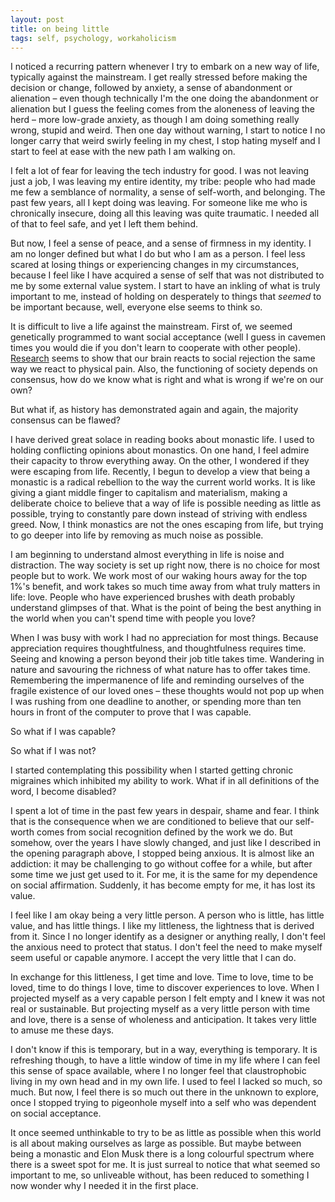 ```yaml
---
layout: post
title: on being little
tags: self, psychology, workaholicism
---
```

I noticed a recurring pattern whenever I try to embark on a new way of life, typically against the mainstream. I get really stressed before making the decision or change, followed by anxiety, a sense of abandonment or alienation – even though technically I'm the one doing the abandonment or alienation but I guess the feeling comes from the aloneness of leaving the herd – more low-grade anxiety, as though I am doing something really wrong, stupid and weird. Then one day without warning, I start to notice I no longer carry that weird swirly feeling in my chest, I stop hating myself and I start to feel at ease with the new path I am walking on. 

I felt a lot of fear for leaving the tech industry for good. I was not leaving just a job, I was leaving my entire identity, my tribe: people who had made me few a semblance of normality, a sense of self-worth, and belonging. The past few years, all I kept doing was leaving. For someone like me who is chronically insecure, doing all this leaving was quite traumatic. I needed all of that to feel safe, and yet I left them behind.

But now, I feel a sense of peace, and a sense of firmness in my identity. I am no longer defined but what I do but who I am as a person. I feel less scared at losing things or experiencing changes in my circumstances, because I feel like I have acquired a sense of self that was not distributed to me by some external value system. I start to have an inkling of what is truly important to me, instead of holding on desperately to things that _seemed_ to be important because, well, everyone else seems to think so. 

It is difficult to live a life against the mainstream. First of, we seemed genetically programmed to want social acceptance (well I guess in cavemen times you would die if you don't learn to cooperate with other people). [Research](https://www.psychologytoday.com/us/blog/the-athletes-way/201403/the-neuroscience-social-pain) seems to show that our brain reacts to social rejection the same way we react to physical pain. Also, the functioning of society depends on consensus, how do we know what is right and what is wrong if we're on our own? 

But what if, as history has demonstrated again and again, the majority consensus can be flawed?

I have derived great solace in reading books about monastic life. I used to holding conflicting opinions about monastics. On one hand, I feel admire their capacity to throw everything away. On the other, I wondered if they were escaping from life. Recently, I begun to develop a view that being a monastic is a radical rebellion to the way the current world works. It is like giving a giant middle finger to capitalism and materialism, making a deliberate choice to believe that a way of life is possible needing as little as possible, trying to constantly pare down instead of striving with endless greed. Now, I think monastics are not the ones escaping from life, but trying to go deeper into life by removing as much noise as possible.

I am beginning to understand almost everything in life is noise and distraction. The way society is set up right now, there is no choice for most people but to work. We work most of our waking hours away for the top 1%'s benefit, and work takes so much time away from what truly matters in life: love. People who have experienced brushes with death probably understand glimpses of that. What is the point of being the best anything in the world when you can't spend time with people you love? 

When I was busy with work I had no appreciation for most things. Because appreciation requires thoughtfulness, and thoughtfulness requires time. Seeing and knowing a person beyond their job title takes time. Wandering in nature and savouring the richness of what nature has to offer takes time. Remembering the impermanence of life and reminding ourselves of the fragile existence of our loved ones – these thoughts would not pop up when I was rushing from one deadline to another, or spending more than ten hours in front of the computer to prove that I was capable. 

So what if I was capable? 

So what if I was not? 

I started contemplating this possibility when I started getting chronic migraines which inhibited my ability to work. What if in all definitions of the word, I become disabled? 

I spent a lot of time in the past few years in despair, shame and fear. I think that is the consequence when we are conditioned to believe that our self-worth comes from social recognition defined by the work we do. But somehow, over the years I have slowly changed, and just like I described in the opening paragraph above, I stopped being anxious. It is almost like an addiction: it may be challenging to go without coffee for a while, but after some time we just get used to it. For me, it is the same for my dependence on social affirmation. Suddenly, it has become empty for me, it has lost its value.

I feel like I am okay being a very little person. A person who is little, has little value, and has little things. I like my littleness, the lightness that is derived from it. Since I no longer identify as a designer or anything really, I don't feel the anxious need to protect that status. I don't feel the need to make myself seem useful or capable anymore. I accept the very little that I can do.

In exchange for this littleness, I get time and love. Time to love, time to be loved, time to do things I love, time to discover experiences to love. When I projected myself as a very capable person I felt empty and I knew it was not real or sustainable. But projecting myself as a very little person with time and love, there is a sense of wholeness and anticipation. It takes very little to amuse me these days. 

I don't know if this is temporary, but in a way, everything is temporary. It is refreshing though, to have a little window of time in my life where I can feel this sense of space available, where I no longer feel that claustrophobic living in my own head and in my own life. I used to feel I lacked so much, so much. But now, I feel there is so much out there in the unknown to explore, once I stopped trying to pigeonhole myself into a self who was dependent on social acceptance.

It once seemed unthinkable to try to be as little as possible when this world is all about making ourselves as large as possible. But maybe between being a monastic and Elon Musk there is a long colourful spectrum where there is a sweet spot for me.  It is just surreal to notice that what seemed so important to me, so unliveable without, has been reduced to something I now wonder why I needed it in the first place.
